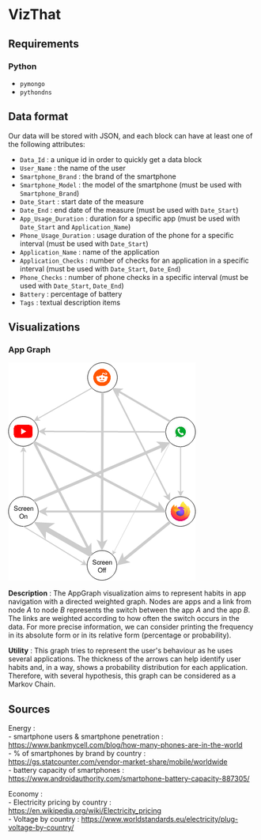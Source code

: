 # VizThat

## Requirements
### Python
* `pymongo`
* `pythondns`

## Data format
Our data will be stored with JSON, and each block can have at least one of the following attributes:

* `Data_Id` : a unique id in order to quickly get a data block
* `User_Name` : the name of the user
* `Smartphone_Brand` : the brand of the smartphone
* `Smartphone_Model` : the model of the smartphone (must be used with `Smartphone_Brand`)
* `Date_Start` : start date of the measure
* `Date_End` : end date of the measure (must be used with `Date_Start`)
* `App_Usage_Duration` : duration for a specific app (must be used with `Date_Start` and `Application_Name`)
* `Phone_Usage_Duration` : usage duration of the phone for a specific interval (must be used with `Date_Start`)
* `Application_Name` : name of the application
* `Application_Checks` : number of checks for an application in a specific interval (must be used with `Date_Start`, `Date_End`)
* `Phone_Checks` : number of phone checks in a specific interval (must be used with `Date_Start`, `Date_End`)
* `Battery` : percentage of battery
* `Tags` : textual description items

## Visualizations
### App Graph
![](previews/AppGraph.png)

**Description** : The AppGraph visualization aims to represent habits in app navigation with a directed weighted graph. Nodes are apps and a link from node $A$ to node $B$ represents the switch between the app $A$ and the app $B$. The links are weighted according to how often the switch occurs in the data. For more precise information, we can consider printing the frequency in its absolute form or in its relative form (percentage or probability). 

**Utility** : This graph tries to represent the user's behaviour as he uses several applications. The thickness of the arrows can help identify user habits and, in a way, shows a probability distribution for each application. Therefore, with several hypothesis, this graph can be considered as a Markov Chain.

## Sources
Energy :  
    - smartphone users & smartphone penetration : https://www.bankmycell.com/blog/how-many-phones-are-in-the-world  
    - % of smartphones by brand by country : https://gs.statcounter.com/vendor-market-share/mobile/worldwide  
    - battery capacity of smartphones : https://www.androidauthority.com/smartphone-battery-capacity-887305/  
    
Economy :  
    - Electricity pricing by country : https://en.wikipedia.org/wiki/Electricity_pricing  
    - Voltage by country : https://www.worldstandards.eu/electricity/plug-voltage-by-country/  
    


